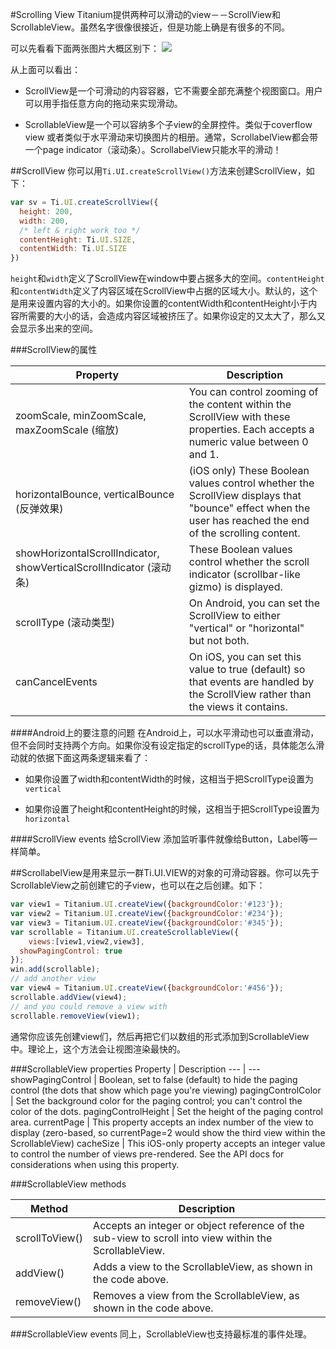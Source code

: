 #Scrolling View
Titanium提供两种可以滑动的view－－ScrollView和ScrollableView。虽然名字很像很接近，但是功能上确是有很多的不同。

可以先看看下面两张图片大概区别下：
![](http://image.happysoft.cc/image/168/Screen_shot_2011-12-08_at_11.42.09_AM.png)

从上面可以看出：
+ ScrollView是一个可滑动的内容容器，它不需要全部充满整个视图窗口。用户可以用手指任意方向的拖动来实现滑动。

+ ScrollableView是一个可以容纳多个子view的全屏控件。类似于coverflow view 或者类似于水平滑动来切换图片的相册。通常，ScrollabelView都会带一个page indicator（滚动条）。ScrollabelView只能水平的滑动！

##ScrollView
你可以用`Ti.UI.createScrollView()`方法来创建ScrollView，如下：

```javascript
var sv = Ti.UI.createScrollView({
  height: 200,
  width: 200,
  /* left & right work too */
  contentHeight: Ti.UI.SIZE,
  contentWidth: Ti.UI.SIZE
})
```

`height`和`width`定义了ScrollView在window中要占据多大的空间。`contentHeight`和`contentWidth`定义了内容区域在ScrollView中占据的区域大小。默认的，这个是用来设置内容的大小的。如果你设置的contentWidth和contentHeight小于内容所需要的大小的话，会造成内容区域被挤压了。如果你设定的又太大了，那么又会显示多出来的空间。

###ScrollView的属性

Property | Description
--- | ---
zoomScale, minZoomScale, maxZoomScale (缩放) | You can control zooming of the content within the ScrollView with these properties. Each accepts a numeric value between 0 and 1.
horizontalBounce, verticalBounce (反弹效果) | (iOS only) These Boolean values control whether the ScrollView displays that "bounce" effect when the user has reached the end of the scrolling content.
showHorizontalScrollIndicator, showVerticalScrollIndicator (滚动条) | These Boolean values control whether the scroll indicator (scrollbar-like gizmo) is displayed.
scrollType (滚动类型) | On Android, you can set the ScrollView to either "vertical" or "horizontal" but not both.
canCancelEvents | On iOS, you can set this value to true (default) so that events are handled by the ScrollView rather than the views it contains.

####Android上的要注意的问题
在Android上，可以水平滑动也可以垂直滑动，但不会同时支持两个方向。如果你没有设定指定的scrollType的话，具体能怎么滑动就的依据下面这两条逻辑来看了：
+ 如果你设置了width和contentWidth的时候，这相当于把ScrollType设置为`vertical`

+ 如果你设置了height和contentHeight的时候，这相当于把ScrollType设置为`horizontal`

####ScrollView events
给ScrollView 添加监听事件就像给Button，Label等一样简单。

##ScrollabelView是用来显示一群Ti.UI.VIEW的对象的可滑动容器。你可以先于ScrollableView之前创建它的子view，也可以在之后创建。如下：
```javascript
var view1 = Titanium.UI.createView({backgroundColor:'#123'});
var view2 = Titanium.UI.createView({backgroundColor:'#234'});
var view3 = Titanium.UI.createView({backgroundColor:'#345'});
var scrollable = Titanium.UI.createScrollableView({
    views:[view1,view2,view3],
  showPagingControl: true
});
win.add(scrollable);
// add another view
var view4 = Titanium.UI.createView({backgroundColor:'#456'});
scrollable.addView(view4);
// and you could remove a view with
scrollable.removeView(view1);
```
通常你应该先创建view们，然后再把它们以数组的形式添加到ScrollableView中。理论上，这个方法会让视图渲染最快的。

###ScrollableView properties
Property | Description
--- | ---
showPagingControl | Boolean, set to false (default) to hide the paging control (the dots that show which page you're viewing)
pagingControlColor | Set the background color for the paging control; you can't control the color of the dots.
pagingControlHeight | Set the height of the paging control area.
currentPage | This property accepts an index number of the view to display (zero-based, so currentPage=2 would show the third view within the ScrollableView)
cacheSize | This iOS-only property accepts an integer value to control the number of views pre-rendered. See the API docs for considerations when using this property.

###ScrollableView methods

Method | Description
--- | ---
scrollToView() | Accepts an integer or object reference of the sub-view to scroll into view within the ScrollableView.
addView() | Adds a view to the ScrollableView, as shown in the code above.
removeView() | Removes a view from the ScrollableView, as shown in the code above.


###ScrollableView events
同上，ScrollableView也支持最标准的事件处理。

